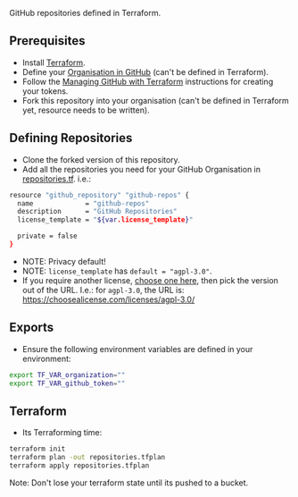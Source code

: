 GitHub repositories defined in Terraform.

## Prerequisites
 - Install [Terraform](https://www.terraform.io/downloads.html).
 - Define your [Organisation in GitHub](https://blog.github.com/2010-06-29-introducing-organizations/) (can't be defined in Terraform).
 - Follow the [Managing GitHub with Terraform](https://www.hashicorp.com/blog/managing-github-with-terraform) instructions for creating your tokens.
 - Fork this repository into your organisation (can't be defined in Terraform yet, resource needs to be written).

## Defining Repositories
 - Clone the forked version of this repository.
 - Add all the repositories you need for your GitHub Organisation in [repositories.tf](repositories.tf). i.e.:
```sh
resource "github_repository" "github-repos" {
  name             = "github-repos"
  description      = "GitHub Repositories"
  license_template = "${var.license_template}"

  private = false
}
```
 - NOTE: Privacy default!
 - NOTE: `license_template` has `default = "agpl-3.0"`.
 - If you require another license, [choose one here](https://choosealicense.com/), then pick the version out of the URL. I.e.: for `agpl-3.0`, the URL is: https://choosealicense.com/licenses/agpl-3.0/

## Exports
 - Ensure the following environment variables are defined in your environment:

```sh
export TF_VAR_organization=""
export TF_VAR_github_token=""
```

## Terraform
 - Its Terraforming time:

```sh
terraform init
terraform plan -out repositories.tfplan
terraform apply repositories.tfplan
```

Note: Don't lose your terraform state until its pushed to a bucket.

